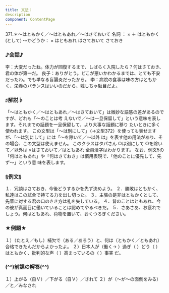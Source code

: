```yaml
---
title: 文法：
description
component: ContentPage
---
```



371.＊～はともかく／～はともあれ／～はさておいて
名詞 ： × ＋ はともかく(として) ～かどうか： × はともあれ
はさておいて
さておき
### ♪会話♪
李：大変だったね。体力が回復するまで、しばらく入院したら？何はさておき、君の体が第一だ。 良子：ありがとう。どこが悪いかわかるまでは、とても不安だったわ。でも単なる盲腸炎だったから。
李：病院の食事は味の方はともかく、栄養のバランスはいいのだから、残しちゃ駄目だよ。
### ♯解説♭
「～はともかく／～はともあれ／～はさておいて」は微妙な語感の差があるのですが、どれも「～のことは考 えないで／～は一旦保留して」という意味を表します。それまでの話題を一旦保留して、より大事な話題に移り たいときに多く使われます。
この文型は「～は別にして」（→文型372）を使っても表せますが、「～は別にして」には「～を除いて／～以外 は」を表す他の用法があり、その場合、この文型は使えません。
このクラスはタパさん
○は別にして
○を除いて／以外は
×はさておいて／はともあれ 全員漢字はわかります。
なお、例文5の「何はともあれ」や「何はさておき」は慣用表現で、「他のことに優先して、先ず～」という意 味を表します。
### §例文§
１．冗談はさておき、今後どうするかを先ず決めよう。
２．勝敗はともかく、私達はこの試合で持てる力を出し切った。
３．主張の是非はともかくとして、先輩に対する君の口のきき方は礼を失している。
４．昔のことはともあれ、今の彼が真面目に働いていることは認めてやるべきだ。
５．さあさあ、お疲れでしょう。何はともあれ、荷物を置いて、おくつろぎください。
### ★例題★
１）（たとえ／もし）補欠で（ある／あろう）と、何は（ともかく／ともあれ）合格できたんだからよかったよ。
２）日本人が（働く→ ）過ぎ（ ）どう（ ）はともかく、批判的な声（ ）高まっているの（ ）事実
だ。
### (^^)前課の解答(^^)
１）上がる（自Ｖ）／下がる（自Ｖ）／されて
２）が（～が～の面倒をみる）／と／みなされ
